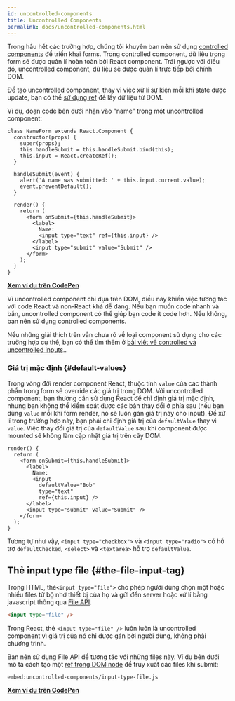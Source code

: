 ```yaml
---
id: uncontrolled-components
title: Uncontrolled Components
permalink: docs/uncontrolled-components.html
---
```


Trong hầu hết các trường hợp, chúng tôi khuyên bạn nên sử dụng [controlled components](/docs/forms.html#controlled-components) để triển khai forms. Trong controlled component, dữ liệu trong form sẽ được quản lí hoàn toàn bởi React component. Trái ngược với điều đó, uncontrolled component, dữ liệu sẽ được quản lí trực tiếp bởi chính DOM.

Để tạo uncontrolled component, thay vì việc xử lí sự kiện mỗi khi state được update, bạn có thể [sử dụng ref](/docs/refs-and-the-dom.html) để lấy dữ liệu từ DOM.

Ví dụ, đoạn code bên dưới nhận vào "name" trong một uncontrolled component:

```javascript{5,9,18}
class NameForm extends React.Component {
  constructor(props) {
    super(props);
    this.handleSubmit = this.handleSubmit.bind(this);
    this.input = React.createRef();
  }

  handleSubmit(event) {
    alert('A name was submitted: ' + this.input.current.value);
    event.preventDefault();
  }

  render() {
    return (
      <form onSubmit={this.handleSubmit}>
        <label>
          Name:
          <input type="text" ref={this.input} />
        </label>
        <input type="submit" value="Submit" />
      </form>
    );
  }
}
```

[**Xem ví dụ trên CodePen**](https://codepen.io/gaearon/pen/WooRWa?editors=0010)

Vì uncontrolled component chỉ dựa trên DOM, điều này khiến việc tương tác với code React và non-React khá dễ dàng. Nếu bạn muốn code nhanh và bẩn, uncontrolled component có thể giúp bạn code ít code hơn. Nếu không, bạn nên sử dụng controlled components.

Nếu những giải thích trên vẫn chưa rõ về loại component sử dụng cho các trường hợp cụ thể, bạn có thể tìm thêm ở [bài viết về controlled và uncontrolled inputs](https://goshakkk.name/controlled-vs-uncontrolled-inputs-react/)..

### Giá trị mặc định {#default-values}

Trong vòng đời render component React, thuộc tính `value` của các thành phần trong form sẽ override các giá trị trong DOM. Với uncontrolled component, bạn thường cần sử dụng React để chỉ định giá trị mặc định, nhưng bạn không thể kiểm soát được các bản thay đổi ở phía sau (nếu bạn dùng `value` mỗi khi form render, nó sẽ luôn gán giá trị này cho input). Để xử lí trong trường hợp này, bạn phải chỉ định giá trị của `defaultValue` thay vì `value`. Việc thay đổi giá trị của `defaultValue` sau khi component được mounted sẽ không làm cập nhật giá trị trên cây DOM.

```javascript{7}
render() {
  return (
    <form onSubmit={this.handleSubmit}>
      <label>
        Name:
        <input
          defaultValue="Bob"
          type="text"
          ref={this.input} />
      </label>
      <input type="submit" value="Submit" />
    </form>
  );
}
```

Tương tự như vậy, `<input type="checkbox">` và `<input type="radio">` có hỗ trợ `defaultChecked`, `<select>` và `<textarea>` hỗ trợ `defaultValue`.

## Thẻ input type file  {#the-file-input-tag}

Trong HTML, thẻ`<input type="file">` cho phép người dùng chọn một hoặc nhiều files từ bộ nhớ thiết bị của họ và gửi đến server hoặc xử lí bằng javascript thông qua [File API](https://developer.mozilla.org/en-US/docs/Web/API/File/Using_files_from_web_applications).

```html
<input type="file" />
```

Trong React, thẻ `<input type="file" />` luôn luôn là uncontrolled component vì giá trị của nó chỉ được gán bởi người dùng, không phải chương trình. 

Bạn nên sử dụng File API để tương tác với những files này. Ví dụ bên dưới mô tả cách tạo một [ref trong DOM node](/docs/refs-and-the-dom.html) để truy xuất các files khi submit:

`embed:uncontrolled-components/input-type-file.js`

[**Xem ví dụ trên CodePen**](codepen://uncontrolled-components/input-type-file)

